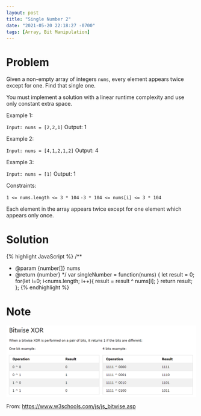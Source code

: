 ```yaml
---
layout: post
title: "Single Number 2"
date: "2021-05-20 22:18:27 -0700"
tags: [Array, Bit Manipulation]
---
```


# Problem

Given a non-empty array of integers `nums`, every element appears twice except for one. Find that single one.

You must implement a solution with a linear runtime complexity and use only constant extra space.

Example 1:

`Input: nums = [2,2,1]`
Output: 1

Example 2:

`Input: nums = [4,1,2,1,2]`
Output: 4

Example 3:

`Input: nums = [1]`
Output: 1

Constraints:

`1 <= nums.length <= 3 * 104`
`-3 * 104 <= nums[i] <= 3 * 104`

Each element in the array appears twice except for one element which appears only once.

# Solution

{% highlight JavaScript %}
/**
 * @param {number[]} nums
 * @return {number}
 */
var singleNumber = function(nums) {
    let result = 0;
    for(let i=0; i<nums.length; i++){
        result = result ^ nums[i];
    }
    return result;
};
{% endhighlight %}

# Note

![XORbitwise](/pic/XORbitwise.PNG)

From: https://www.w3schools.com/js/js_bitwise.asp
